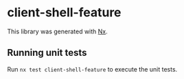 # client-shell-feature

This library was generated with [Nx](https://nx.dev).

## Running unit tests

Run `nx test client-shell-feature` to execute the unit tests.
